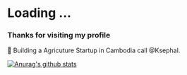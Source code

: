 
 # Loading ...
### Thanks for visiting my profile


🔨 Building a Agricuture Startup in Cambodia call @Ksephal.

[![Anurag's github stats](https://github-readme-stats.vercel.app/api?username=lyhourchhen)](https://github.com/anuraghazra/github-readme-stats)

